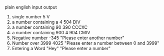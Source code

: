 plain english                 input     output

1. single number                5             V
2. a number containing a 4      504           DIV
3. a number containing 90       390           CCCXC
4. a number containing 900 4    904           CMIV
5. Negative number              -345         "Please enter another number"
6. Number over 3999             4025          "Please enter a number between 0 and 3999"
7. Entering a Word              "Hey"           "Please enter a number"
